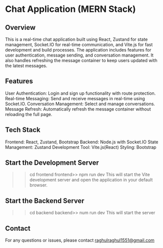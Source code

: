 # Chat Application (MERN Stack)

## Overview

This is a real-time chat application built using React, Zustand for state management, Socket.IO for real-time communication, and Vite.js for fast development and build processes. 
The application includes features for user authentication, message sending, and conversation management. 
It also handles refreshing the message container to keep users updated with the latest messages.

## Features
User Authentication: Login and sign up functionality with route protection.
Real-time Messaging: Send and receive messages in real-time using Socket.IO.
Conversation Management: Select and manage conversations.
Message Refresh: Automatically refresh the message container without reloading the full page.

## Tech Stack
Frontend: React, Zustand, Bootstrap
Backend: Node.js with Socket.IO
State Management: Zustand
Development Tool: Vite.js(React)
Styling: Bootstrap

## Start the Development Server
>>  cd frontend
>>frontend>> npm run dev
This will start the Vite development server and open the application in your default browser.

## Start the Backend Server

>>  cd backend
>>backend>> num run dev
This will start the server

## Contact

For any questions or issues, please contact raghulraghul1551@gmail.com
